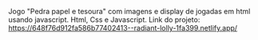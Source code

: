Jogo "Pedra papel e tesoura" com imagens e display de jogadas em html usando javascript. 
Html, Css e Javascript.
Link do projeto: https://648f76d912fa586b77402413--radiant-lolly-1fa399.netlify.app/
